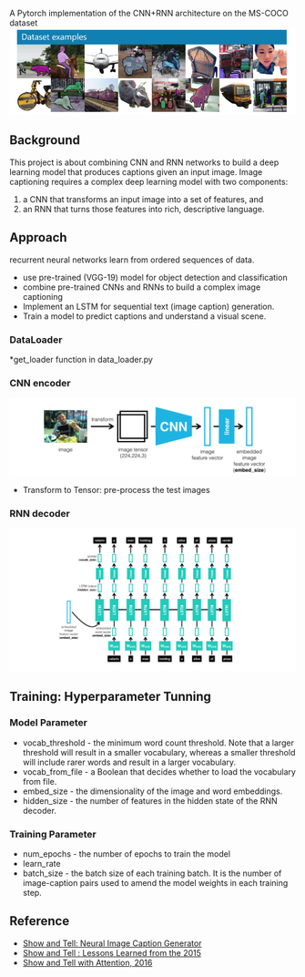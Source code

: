 A Pytorch implementation of the CNN+RNN architecture on the MS-COCO dataset
![MS-COCO](coco-examples.jpg)
## Background 
This project is about combining CNN and RNN networks to build a deep learning model that produces captions given an input image.
Image captioning requires a complex deep learning model with two components: 
1) a CNN that transforms an input image into a set of features, and 
2) an RNN that turns those features into rich, descriptive language. 

## Approach
recurrent neural networks learn from ordered sequences of data.
* use pre-trained (VGG-19) model for object detection and classification
* combine pre-trained CNNs and RNNs to build a complex image captioning
* Implement an LSTM for sequential text (image caption) generation.
* Train a model to predict captions and understand a visual scene.

### DataLoader
*get_loader function in data_loader.py

### CNN encoder 
![Encoder-CNN](encoder.png)
* Transform to Tensor: pre-process the test images
### RNN decoder
![Decoder-LSTM](decoder.png)
## Training: Hyperparameter Tunning 
### Model Parameter 
* vocab_threshold - the minimum word count threshold. Note that a larger threshold will result in a smaller vocabulary, whereas a smaller threshold will include rarer words and result in a larger vocabulary.
* vocab_from_file - a Boolean that decides whether to load the vocabulary from file.
* embed_size - the dimensionality of the image and word embeddings.
* hidden_size - the number of features in the hidden state of the RNN decoder.


### Training Parameter
* num_epochs - the number of epochs to train the model
* learn_rate 
* batch_size - the batch size of each training batch. It is the number of image-caption pairs used to amend the model weights in each training step.

## Reference 
* [Show and Tell: Neural Image Caption Generator](https://arxiv.org/abs/1411.4555)
* [Show and Tell : Lessons Learned from the 2015](https://ieeexplore.ieee.org/stamp/stamp.jsp?arnumber=7505636)
* [Show and Tell with Attention, 2016](https://arxiv.org/pdf/1502.03044.pdf)

